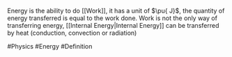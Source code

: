 Energy is the ability to do [[Work]], it has a unit of $\pu{ J}$, the quantity of energy transferred is equal to the work done. Work is not the only way of transferring energy, [[Internal Energy|Internal Energy]] can be transferred by heat (conduction, convection or radiation)

#Physics #Energy #Definition